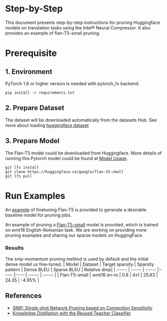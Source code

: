Step-by-Step
============

This document presents step-by-step instructions for pruning Huggingface models on translation tasks using the Intel® Neural Compressor. It also provides an example of flan-T5-small pruning.

# Prerequisite

## 1. Environment

PyTorch 1.8 or higher version is needed with pytorch_fx backend.

```shell
pip install -r requirements.txt
```

## 2. Prepare Dataset

The dataset will be downloaded automatically from the datasets Hub.
See more about loading [huggingface dataset](https://huggingface.co/docs/datasets/loading_datasets.html)

## 3. Prepare Model

The Flan-T5 model could be downloaded from Huggingface. More details of running this Pytorch model could be found at [Model Usage](https://huggingface.co/google/flan-t5-small#usage).  

```shell
git lfs install
git clone https://huggingface.co/google/flan-t5-small
git lfs pull
```

# Run Examples
An [example](scripts/run_translation_finetune.sh) of finetuning Flan-T5 is provided to generate a desirable baseline model for pruning jobs.

An example of pruning a [Flan-T5-small](scripts/run_translation_prune.sh) model is provided, which is trained on wmt16 English-Romanian task. We are working on providing more pruning examples and sharing our sparse models on HuggingFace.  
 


### Results
The snip-momentum pruning method is used by default and the initial dense model us fine-tuned.
|  Model  | Dataset  | Target sparsity | Sparsity pattern | Dense BLEU | Sparse BLEU | Relative drop|
|  :----:  | :----:  | :----: |:----: |:----:| :----: | :----: |
| Flan-T5-small | wmt16 en-ro | 0.8 | 4x1  | 25.63 | 24.35 | -4.95% |


## References
* [SNIP: Single-shot Network Pruning based on Connection Sensitivity](https://arxiv.org/abs/1810.02340)
* [Knowledge Distillation with the Reused Teacher Classifier](https://arxiv.org/abs/2203.14001)





